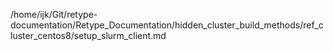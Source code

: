 /home/ijk/Git/retype-documentation/Retype_Documentation/hidden_cluster_build_methods/ref_cluster_centos8/setup_slurm_client.md
